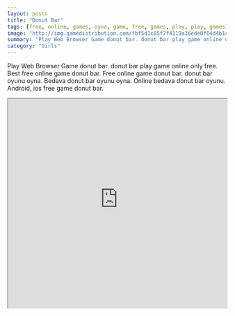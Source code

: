 ```yaml
---
layout: posts
title: "Donut Bar"
tags: [free, online, games, oyna, game, free, games, play, play, games]
image: "http://img.gamedistribution.com/fbf5d1c05f7f4119a36ede0f04d4b1c7.jpg"
summary: "Play Web Browser Game donut bar. donut bar play game online only free. Best free online game donut bar. Free online game donut bar. donut bar oyunu oyna. Bedava donut bar oyunu oyna. Online bedava donut bar oyunu. Android, ios free game donut bar."
category: "Girls"
---
```


Play Web Browser Game donut bar. donut bar play game online only free. Best free online game donut bar. Free online game donut bar. donut bar oyunu oyna. Bedava donut bar oyunu oyna. Online bedava donut bar oyunu. Android, ios free game donut bar.

<iframe width="100%" height="480px;" src="http://flash.gamedistribution.com?game=fbf5d1c05f7f4119a36ede0f04d4b1c7"></iframe>